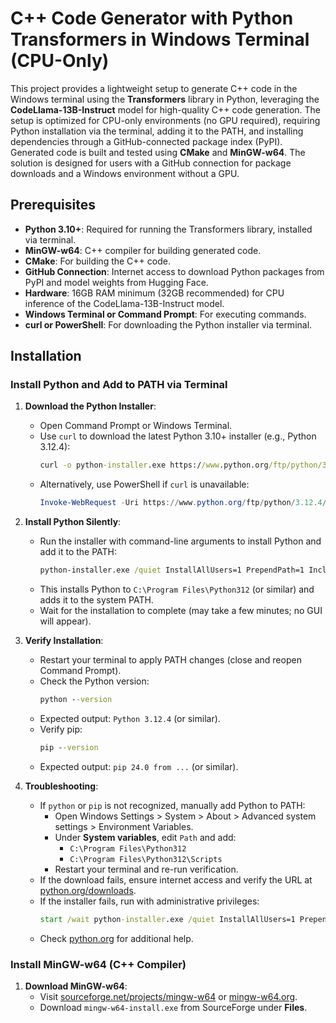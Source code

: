 # C++ Code Generator with Python Transformers in Windows Terminal (CPU-Only)

This project provides a lightweight setup to generate C++ code in the Windows terminal using the **Transformers** library in Python, leveraging the **CodeLlama-13B-Instruct** model for high-quality C++ code generation. The setup is optimized for CPU-only environments (no GPU required), requiring Python installation via the terminal, adding it to the PATH, and installing dependencies through a GitHub-connected package index (PyPI). Generated code is built and tested using **CMake** and **MinGW-w64**. The solution is designed for users with a GitHub connection for package downloads and a Windows environment without a GPU.

## Prerequisites

- **Python 3.10+**: Required for running the Transformers library, installed via terminal.
- **MinGW-w64**: C++ compiler for building generated code.
- **CMake**: For building the C++ code.
- **GitHub Connection**: Internet access to download Python packages from PyPI and model weights from Hugging Face.
- **Hardware**: 16GB RAM minimum (32GB recommended) for CPU inference of the CodeLlama-13B-Instruct model.
- **Windows Terminal or Command Prompt**: For executing commands.
- **curl or PowerShell**: For downloading the Python installer via terminal.

## Installation

### Install Python and Add to PATH via Terminal
1. **Download the Python Installer**:
   - Open Command Prompt or Windows Terminal.
   - Use `curl` to download the latest Python 3.10+ installer (e.g., Python 3.12.4):
     ```cmd
     curl -o python-installer.exe https://www.python.org/ftp/python/3.12.4/python-3.12.4-amd64.exe
     ```
   - Alternatively, use PowerShell if `curl` is unavailable:
     ```powershell
     Invoke-WebRequest -Uri https://www.python.org/ftp/python/3.12.4/python-3.12.4-amd64.exe -OutFile python-installer.exe
     ```

2. **Install Python Silently**:
   - Run the installer with command-line arguments to install Python and add it to the PATH:
     ```cmd
     python-installer.exe /quiet InstallAllUsers=1 PrependPath=1 Include_test=0
     ```
   - This installs Python to `C:\Program Files\Python312` (or similar) and adds it to the system PATH.
   - Wait for the installation to complete (may take a few minutes; no GUI will appear).

3. **Verify Installation**:
   - Restart your terminal to apply PATH changes (close and reopen Command Prompt).
   - Check the Python version:
     ```cmd
     python --version
     ```
   - Expected output: `Python 3.12.4` (or similar).
   - Verify pip:
     ```cmd
     pip --version
     ```
   - Expected output: `pip 24.0 from ...` (or similar).

4. **Troubleshooting**:
   - If `python` or `pip` is not recognized, manually add Python to PATH:
     - Open Windows Settings > System > About > Advanced system settings > Environment Variables.
     - Under **System variables**, edit `Path` and add:
       - `C:\Program Files\Python312`
       - `C:\Program Files\Python312\Scripts`
     - Restart your terminal and re-run verification.
   - If the download fails, ensure internet access and verify the URL at [python.org/downloads](https://www.python.org/downloads/).
   - If the installer fails, run with administrative privileges:
     ```cmd
     start /wait python-installer.exe /quiet InstallAllUsers=1 PrependPath=1 Include_test=0
     ```
   - Check [python.org](https://www.python.org/) for additional help.

### Install MinGW-w64 (C++ Compiler)
1. **Download MinGW-w64**:
   - Visit [sourceforge.net/projects/mingw-w64](https://sourceforge.net/projects/mingw-w64/) or [mingw-w64.org](http://mingw-w64.org/doku.php/download).
   - Download `mingw-w64-install.exe` from SourceForge under **Files**.
